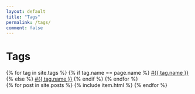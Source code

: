 ```yaml
---
layout: default
title: "Tags"
permalink: /tags/
comment: false
---
```


<div class="tag-header">
    <h1>Tags</h1>
</div>

<div>
    {% for tag in site.tags %}
        {% if tag.name == page.name %}
            <a class="tag selected" href="{{ site.baseurl }}/tags/{{ tag.name }}">#{{ tag.name }}</a>
        {% else %}
            <a class="tag" href="{{ site.baseurl }}/tags/{{ tag.name }}">#{{ tag.name }}</a>
        {% endif %}
    {% endfor %}
</div>

<div class="catalogue">
    {% for post in site.posts %}
        {% include item.html %}
    {% endfor %}
</div>